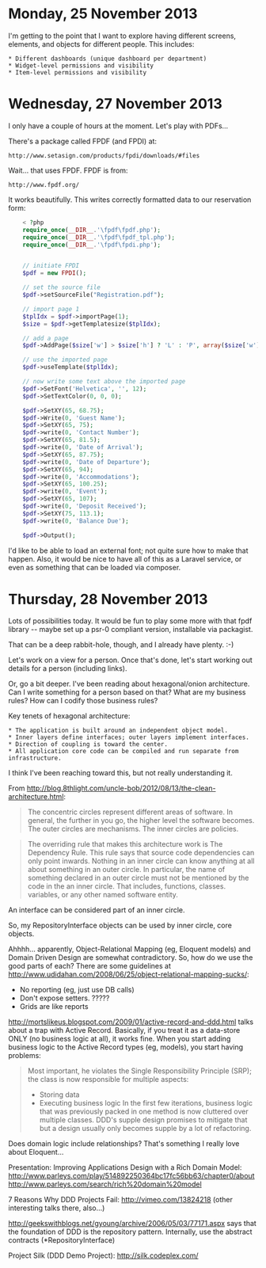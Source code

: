 Monday, 25 November 2013
=================================
I'm getting to the point that I want to explore having different screens, elements, and objects for different people. This includes:

    * Different dashboards (unique dashboard per department)
    * Widget-level permissions and visibility
    * Item-level permissions and visibility



Wednesday, 27 November 2013
======================================
I only have a couple of hours at the moment. Let's play with PDFs...

There's a package called FPDF (and FPDI) at:

    http://www.setasign.com/products/fpdi/downloads/#files

Wait... that uses FPDF. FPDF is from:

    http://www.fpdf.org/

It works beautifully. This writes correctly formatted data to our reservation form:

```php
    < ?php
    require_once(__DIR__.'\fpdf\fpdf.php');
    require_once(__DIR__.'\fpdf\fpdf_tpl.php');
    require_once(__DIR__.'\fpdf\fpdi.php');


    // initiate FPDI
    $pdf = new FPDI();

    // set the source file
    $pdf->setSourceFile("Registration.pdf");

    // import page 1
    $tplIdx = $pdf->importPage(1);
    $size = $pdf->getTemplatesize($tplIdx);

    // add a page
    $pdf->AddPage($size['w'] > $size['h'] ? 'L' : 'P', array($size['w'], $size['h']));

    // use the imported page 
    $pdf->useTemplate($tplIdx);

    // now write some text above the imported page
    $pdf->SetFont('Helvetica', '', 12);
    $pdf->SetTextColor(0, 0, 0);

    $pdf->SetXY(65, 68.75);
    $pdf->Write(0, 'Guest Name');
    $pdf->SetXY(65, 75);
    $pdf->write(0, 'Contact Number');
    $pdf->SetXY(65, 81.5);
    $pdf->write(0, 'Date of Arrival');
    $pdf->SetXY(65, 87.75);
    $pdf->write(0, 'Date of Departure');
    $pdf->SetXY(65, 94);
    $pdf->write(0, 'Accommodations');
    $pdf->SetXY(65, 100.25);
    $pdf->write(0, 'Event');
    $pdf->SetXY(65, 107);
    $pdf->write(0, 'Deposit Received');
    $pdf->SetXY(75, 113.1);
    $pdf->write(0, 'Balance Due');

    $pdf->Output();
```

I'd like to be able to load an external font; not quite sure how to make that happen. Also, it would be nice to have all of this as a Laravel service, or even as something that can be loaded via composer.



Thursday, 28 November 2013
======================================
Lots of possibilities today. It would be fun to play some more with that fpdf library -- maybe set up a psr-0 compliant version, installable via packagist.

That can be a deep rabbit-hole, though, and I already have plenty. :-)

Let's work on a view for a person. Once that's done, let's start working out details for a person (including links).

Or, go a bit deeper. I've been reading about hexagonal/onion architecture. Can I write something for a person based on that? What are my business rules? How can I codify those business rules?

Key tenets of hexagonal architecture:

    * The application is built around an independent object model.
    * Inner layers define interfaces; outer layers implement interfaces.
    * Direction of coupling is toward the center.
    * All application core code can be compiled and run separate from infrastructure.

I think I've been reaching toward this, but not really understanding it.

From http://blog.8thlight.com/uncle-bob/2012/08/13/the-clean-architecture.html:

> The concentric circles represent different areas of software. In general, the further in you go, the higher level the software becomes. The outer circles are mechanisms. The inner circles are policies.

> The overriding rule that makes this architecture work is The Dependency Rule. This rule says that source code dependencies can only point inwards. Nothing in an inner circle can know anything at all about something in an outer circle. In particular, the name of something declared in an outer circle must not be mentioned by the code in the an inner circle. That includes, functions, classes. variables, or any other named software entity.

An interface can be considered part of an inner circle. 

So, my RepositoryInterface objects can be used by inner circle, core objects.

Ahhhh... apparently, Object-Relational Mapping (eg, Eloquent models) and Domain Driven Design are somewhat contradictory. So, how do we use the good parts of each? There are some guidelines at http://www.udidahan.com/2008/06/25/object-relational-mapping-sucks/:

* No reporting  (eg, just use DB calls)
* Don't expose setters. ?????
* Grids are like reports

http://mortslikeus.blogspot.com/2009/01/active-record-and-ddd.html talks about a trap with Active Record. Basically, if you treat it as a data-store ONLY (no business logic at all), it works fine. When you start adding business logic to the Active Record types (eg, models), you start having problems:

> Most important, he violates the Single Responsibility Principle (SRP); the class is now responsible for multiple aspects:
> * Storing data
> * Executing business logic
> In the first few iterations, business logic that was previously packed in one method is now cluttered over multiple classes. DDD's supple design promises to mitigate that but a design usually only becomes supple by a lot of refactoring.

Does domain logic include relationships? That's something I really love about Eloquent...

Presentation: Improving Applications Design with a Rich Domain Model:
http://www.parleys.com/play/514892250364bc17fc56bb63/chapter0/about
http://www.parleys.com/search/rich%20domain%20model

7 Reasons Why DDD Projects Fail:
http://vimeo.com/13824218
(other interesting talks there, also...)

http://geekswithblogs.net/gyoung/archive/2006/05/03/77171.aspx says that the foundation of DDD is the repository pattern. Internally, use the abstract contracts (*RepositoryInterface)

Project Silk (DDD Demo Project):
http://silk.codeplex.com/



